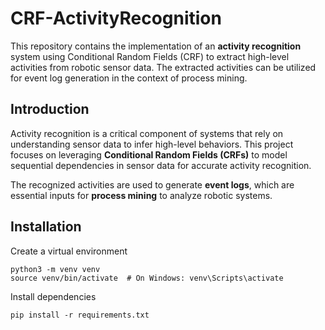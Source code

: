 # CRF-ActivityRecognition

This repository contains the implementation of an **activity recognition** system using Conditional Random Fields (CRF)
to extract high-level activities from robotic sensor data. The extracted activities can be utilized for event log
generation in the context of process mining.

## Introduction

Activity recognition is a critical component of systems that rely on understanding sensor data to infer high-level
behaviors. This project focuses on leveraging **Conditional Random Fields (CRFs)** to model sequential dependencies in
sensor data for accurate activity recognition.

The recognized activities are used to generate **event logs**, which are essential inputs for **process mining** to
analyze robotic systems.

## Installation

Create a virtual environment
```
python3 -m venv venv
source venv/bin/activate  # On Windows: venv\Scripts\activate
```

Install dependencies
```
pip install -r requirements.txt
```
